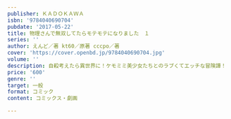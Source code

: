 ```yaml
---
publisher: ＫＡＤＯＫＡＷＡ
isbn: '9784040690704'
pubdate: '2017-05-22'
title: 物理さんで無双してたらモテモテになりました　１
series: ''
author: えんど／著 kt60／原著 cccpo／著
cover: 'https://cover.openbd.jp/9784040690704.jpg'
volume: ''
description: 自殺考えたら異世界に！ケモミミ美少女たちとのラブくてエッチな冒険譚！
price: '600'
genre: ''
target: 一般
format: コミック
content: コミックス・劇画

---
```

